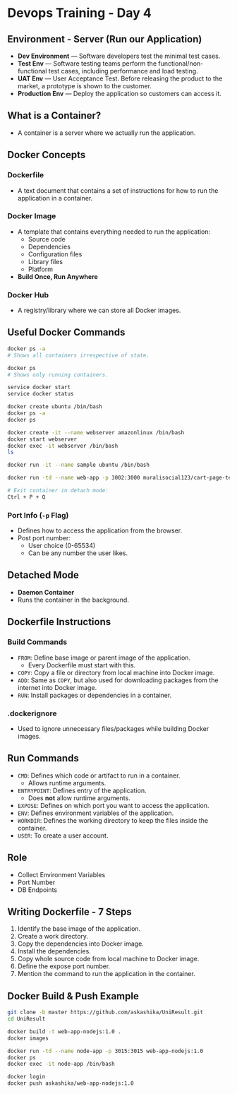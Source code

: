 # Devops Training - Day 4 



## Environment - Server (Run our Application)

- **Dev Environment** — Software developers test the minimal test cases.
- **Test Env** — Software testing teams perform the functional/non-functional test cases, including performance and load testing.
- **UAT Env** — User Acceptance Test. Before releasing the product to the market, a prototype is shown to the customer.
- **Production Env** — Deploy the application so customers can access it.



## What is a Container?

- A container is a server where we actually run the application.



## Docker Concepts

### Dockerfile

- A text document that contains a set of instructions for how to run the application in a container.

### Docker Image

- A template that contains everything needed to run the application:
  - Source code
  - Dependencies
  - Configuration files
  - Library files
  - Platform
- **Build Once, Run Anywhere**

### Docker Hub

- A registry/library where we can store all Docker images.



## Useful Docker Commands

```bash
docker ps -a
# Shows all containers irrespective of state.

docker ps
# Shows only running containers.

service docker start
service docker status

docker create ubuntu /bin/bash
docker ps -a
docker ps

docker create -it --name webserver amazonlinux /bin/bash
docker start webserver
docker exec -it webserver /bin/bash
ls

docker run -it --name sample ubuntu /bin/bash

docker run -td --name web-app -p 3002:3000 muralisocial123/cart-page-test:1.0

# Exit container in detach mode:
Ctrl + P + Q
```

### Port Info (`-p` Flag)

- Defines how to access the application from the browser.
- Post port number:
  - User choice (0-65534)
  - Can be any number the user likes.



## Detached Mode

- **Daemon Container**
- Runs the container in the background.



## Dockerfile Instructions

### Build Commands

- `FROM`: Define base image or parent image of the application.
  - Every Dockerfile must start with this.
- `COPY`: Copy a file or directory from local machine into Docker image.
- `ADD`: Same as `COPY`, but also used for downloading packages from the internet into Docker image.
- `RUN`: Install packages or dependencies in a container.

### .dockerignore

- Used to ignore unnecessary files/packages while building Docker images.



## Run Commands

- `CMD`: Defines which code or artifact to run in a container.
  - Allows runtime arguments.
- `ENTRYPOINT`: Defines entry of the application.
  - Does **not** allow runtime arguments.
- `EXPOSE`: Defines on which port you want to access the application.
- `ENV`: Defines environment variables of the application.
- `WORKDIR`: Defines the working directory to keep the files inside the container.
- `USER`: To create a user account.



## Role

- Collect Environment Variables
- Port Number
- DB Endpoints



## Writing Dockerfile - 7 Steps

1. Identify the base image of the application.
2. Create a work directory.
3. Copy the dependencies into Docker image.
4. Install the dependencies.
5. Copy whole source code from local machine to Docker image.
6. Define the expose port number.
7. Mention the command to run the application in the container.



## Docker Build & Push Example

```bash
git clone -b master https://github.com/askashika/UniResult.git
cd UniResult

docker build -t web-app-nodejs:1.0 .
docker images

docker run -td --name node-app -p 3015:3015 web-app-nodejs:1.0
docker ps
docker exec -it node-app /bin/bash

docker login
docker push askashika/web-app-nodejs:1.0
```
```
